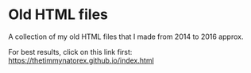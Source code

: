 # Old HTML files
A collection of my old HTML files that I made from 2014 to 2016 approx.

For best results, click on this link first: https://thetimmynatorex.github.io/index.html
